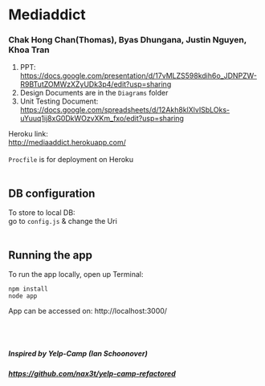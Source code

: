 # Mediaddict
### Chak Hong Chan(Thomas), Byas Dhungana, Justin Nguyen, Khoa Tran
1. PPT: https://docs.google.com/presentation/d/17vMLZS598kdih6o_JDNPZW-R9BTutZOMWzXZyUDk3p4/edit?usp=sharing
2. Design Documents are in the `Diagrams` folder
3. Unit Testing Document: https://docs.google.com/spreadsheets/d/12Akh8klXlvISbLOks-uYuuq1ij8xG0DkWOzvXKm_fxo/edit?usp=sharing

Heroku link:
<br/>
http://mediaaddict.herokuapp.com/
<br/>
<br/>
`Procfile` is for deployment on Heroku
<br/>
<br/>

DB configuration
-----------------
To store to local DB:
<br/>
go to `config.js` & change the Uri
<br/>
<br/>

Running the app
-----------------
To run the app locally, open up Terminal:
<br/>
```
npm install
node app
```
App can be accessed on:
http://localhost:3000/

<br/>
<br/>

##### Inspired by Yelp-Camp (Ian Schoonover)
##### https://github.com/nax3t/yelp-camp-refactored